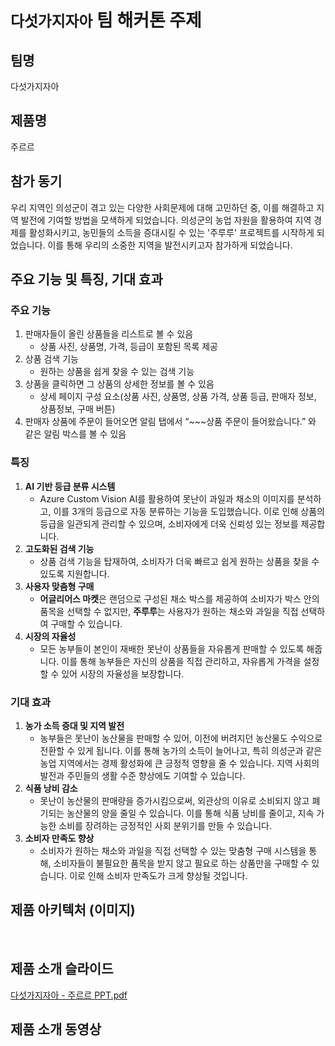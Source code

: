 # `다섯가지자아` 팀 해커톤 주제

## 팀명
다섯가지자아

## 제품명
주르르

## 참가 동기
우리 지역인 의성군이 겪고 있는 다양한 사회문제에 대해 고민하던 중, 이를 해결하고 지역 발전에 기여할 방법을 모색하게 되었습니다. 의성군의 농업 자원을 활용하여 지역 경제를 활성화시키고, 농민들의 소득을 증대시킬 수 있는 '주루루' 프로젝트를 시작하게 되었습니다. 이를 통해 우리의 소중한 지역을 발전시키고자 참가하게 되었습니다.

## 주요 기능 및 특징, 기대 효과

### 주요 기능
1. 판매자들이 올린 상품들을 리스트로 볼 수 있음
    - 상품 사진, 상품명, 가격, 등급이 포함된 목록 제공
2. 상품 검색 기능
    - 원하는 상품을 쉽게 찾을 수 있는 검색 기능
3. 상품을 클릭하면 그 상품의 상세한 정보를 볼 수 있음
    - 상세 페이지 구성 요소(상품 사진, 상품명, 상품 가격, 상품 등급, 판매자 정보, 상품정보, 구매 버튼)
4. 판매자 상품에 주문이 들어오면 알림 탭에서 “~~~상품 주문이 들어왔습니다.” 와 같은 알림 박스를 볼 수 있음

### 특징
1. **AI 기반 등급 분류 시스템**
    - Azure Custom Vision AI를 활용하여 못난이 과일과 채소의 이미지를 분석하고, 이를 3개의 등급으로 자동 분류하는 기능을 도입했습니다. 이로 인해 상품의 등급을 일관되게 관리할 수 있으며, 소비자에게 더욱 신뢰성 있는 정보를 제공합니다.
2.  **고도화된 검색 기능**
    - 상품 검색 기능을 탑재하여, 소비자가 더욱 빠르고 쉽게 원하는 상품을 찾을 수 있도록 지원합니다.
3. **사용자 맞춤형 구매**
    - **어글리어스 마켓**은 랜덤으로 구성된 채소 박스를 제공하여 소비자가 박스 안의 품목을 선택할 수 없지만, **주루루**는 사용자가 원하는 채소와 과일을 직접 선택하여 구매할 수 있습니다.
4. **시장의 자율성**
    - 모든 농부들이 본인이 재배한 못난이 상품들을 자유롭게 판매할 수 있도록 해줍니다. 이를 통해 농부들은 자신의 상품을 직접 관리하고, 자유롭게 가격을 설정할 수 있어 시장의 자율성을 보장합니다.

### 기대 효과
1. **농가 소득 증대 및 지역 발전**
    - 농부들은 못난이 농산물을 판매할 수 있어, 이전에 버려지던 농산물도 수익으로 전환할 수 있게 됩니다. 이를 통해 농가의 소득이 늘어나고, 특히 의성군과 같은 농업 지역에서는 경제 활성화에 큰 긍정적 영향을 줄 수 있습니다. 지역 사회의 발전과 주민들의 생활 수준 향상에도 기여할 수 있습니다.
2. **식품 낭비 감소**
    - 못난이 농산물의 판매량을 증가시킴으로써, 외관상의 이유로 소비되지 않고 폐기되는 농산물의 양을 줄일 수 있습니다. 이를 통해 식품 낭비를 줄이고, 지속 가능한 소비를 장려하는 긍정적인 사회 분위기를 만들 수 있습니다.
3. **소비자 만족도 향상**
    - 소비자가 원하는 채소와 과일을 직접 선택할 수 있는 맞춤형 구매 시스템을 통해, 소비자들이 불필요한 품목을 받지 않고 필요로 하는 상품만을 구매할 수 있습니다. 이로 인해 소비자 만족도가 크게 향상될 것입니다.

## 제품 아키텍처 (이미지)
<img src="https://github.com/hackersground-kr/hg-FiveSelves/blob/main/images/%EC%A0%9C%ED%92%88%20%EC%95%84%ED%82%A4%ED%85%8D%EC%B3%90.png?raw=true" alt="">
<img src="https://github.com/hackersground-kr/hg-FiveSelves/blob/main/images/%EC%A0%9C%ED%92%88%EC%86%8C%EA%B0%9C%20%EC%8A%AC%EB%9D%BC%EC%9D%B4%EB%93%9C.png?raw=true" alt="">

## 제품 소개 슬라이드
[다섯가지자아 - 주르르 PPT.pdf](https://github.com/user-attachments/files/16755814/-.PPT.pdf)

## 제품 소개 동영상

